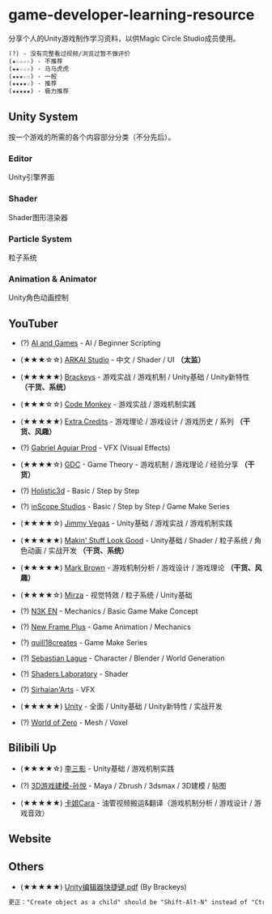 # game-developer-learning-resource

分享个人的Unity游戏制作学习资料，以供Magic Circle Studio成员使用。

~~~ txt
(?) - 没有完整看过视频/浏览过暂不做评价
(★☆☆☆☆) - 不推荐
(★★☆☆☆) - 马马虎虎
(★★★☆☆) - 一般
(★★★★☆) - 推荐
(★★★★★) - 极力推荐
~~~

## Unity System

按一个游戏的所需的各个内容部分分类（不分先后）。

### Editor

Unity引擎界面

### Shader

Shader图形渲染器

### Particle System

粒子系统

### Animation & Animator

Unity角色动画控制

## YouTuber

* (?) [AI and Games](https://www.youtube.com/user/tthompso/videos) - AI / Beginner Scripting

* (★★★☆☆) [ARKAI Studio](https://www.youtube.com/channel/UCmrM5B48W_S8aDk6Dfmg8CA) - 中文 / Shader / UI **（太监）**

* (★★★★★) [Brackeys](https://www.youtube.com/channel/UCYbK_tjZ2OrIZFBvU6CCMiA) - 游戏实战 / 游戏机制 / Unity基础 / Unity新特性 **（干货、系统）**

* (★★★☆☆) [Code Monkey](https://www.youtube.com/channel/UCFK6NCbuCIVzA6Yj1G_ZqCg) - 游戏实战 / 游戏机制实践

* (★★★★★) [Extra Credits](https://www.youtube.com/channel/UCCODtTcd5M1JavPCOr_Uydg) - 游戏理论 / 游戏设计 / 游戏历史 / 系列 **（干货、风趣）**

* (?) [Gabriel Aguiar Prod](https://www.youtube.com/channel/UCtb1s859RTxx-RIgFs5ZVQA) - VFX (Visual Effects)

* (★★★★☆) [GDC](https://www.youtube.com/channel/UC0JB7TSe49lg56u6qH8y_MQ) - Game Theory - 游戏机制 / 游戏理论 / 经验分享 **（干货）**
  
* (?) [Holistic3d](https://www.youtube.com/channel/UCp_SOgsRYdLfIEWLjM62ZJg/videos) - Basic / Step by Step

* (?) [inScope Studios](https://www.youtube.com/channel/UCyVsCcTte38YC9CxJtw3hBQ) - Basic / Step by Step / Game Make Series
  
* (★★★★☆) [Jimmy Vegas](https://www.youtube.com/channel/UCRMXHQ2rJ9_0CHS7mhL7erg) - Unity基础 / 游戏实战 / 游戏机制实践

* (★★★★★) [Makin' Stuff Look Good](https://www.youtube.com/channel/UCEklP9iLcpExB8vp_fWQseg) - Unity基础 / Shader / 粒子系统 / 角色动画 / 实战开发 **（干货、系统）**

* (★★★★★) [Mark Brown](https://www.youtube.com/channel/UCqJ-Xo29CKyLTjn6z2XwYAw) - 游戏机制分析 / 游戏设计 / 游戏理论 **（干货、风趣）**

* (★★★★☆) [Mirza](https://www.youtube.com/channel/UC5c5JgFyiFXKXCVRh2DsRJg) - 视觉特效 / 粒子系统 / Unity基础

* (?) [N3K EN](https://www.youtube.com/channel/UCtQPCnbIB7SP_gM1Xtv8bDQ) - Mechanics / Basic Game Make Concept

* (?) [New Frame Plus](https://www.youtube.com/channel/UCxO_ya-RmAXCXJCU54AxYFw) - Game Animation / Mechanics

* (?) [quill18creates](https://www.youtube.com/channel/UCPXOQq7PWh5OdCwEO60Y8jQ) - Game Make Series
  
* (?) [Sebastian Lague](https://www.youtube.com/channel/UCmtyQOKKmrMVaKuRXz02jbQ) - Character / Blender / World Generation

* (?) [Shaders Laboratory](https://www.youtube.com/channel/UCDk9-aPr8zQzwi4ylnuoJ6w) - Shader

* (?) [Sirhaian'Arts](https://www.youtube.com/channel/UCUqIetx0scoe79qZTovn9BA) - VFX

* (★★★★★) [Unity](https://www.youtube.com/channel/UCG08EqOAXJk_YXPDsAvReSg) - 全面 / Unity基础 / Unity新特性 / 实战开发

* (?) [World of Zero](https://www.youtube.com/channel/UCJKLCjeujQj-d3JjsbVtkJw) - Mesh / Voxel

## Bilibili Up

* (★★★★☆) [李三影](https://space.bilibili.com/14251760/#/) - Unity基础 / 游戏机制实践

* (?) [3D游戏建模-孙悦](https://space.bilibili.com/76571071/#/) - Maya / Zbrush / 3dsmax / 3D建模 / 贴图

* (★★★★★) [卡姐Cara](https://space.bilibili.com/180052141/#/) - 油管视频搬运&翻译（游戏机制分析 / 游戏设计 / 游戏音效）

## Website

## Others

* (★★★★★) [Unity编辑器快捷键.pdf](https://github.com/IIzzaya/game-developer-learning-resource/Unity%20Shortcuts%20Cheat%20Sheet.pdf) (By Brackeys)

~~~txt
更正："Create object as a child" should be "Shift-Alt-N" instead of "Ctrl-Shift-N".
~~~